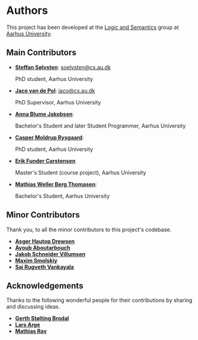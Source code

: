 # Authors

This project has been developed at the [Logic and Semantics](https://logsem.github.io/)
group at [Aarhus University](https://cs.au.dk).

## Main Contributors

- **[Steffan Sølvsten](https://ssoelvsten.github.io/)**:
  [soelvsten@cs.au.dk](mailto:soelvsten@cs.au.dk)

  PhD student, Aarhus University

- **[Jaco van de Pol](https://cs.au.dk/~jaco/)**:
  [jaco@cs.au.dk](mailto:jaco@cs.au.dk)

  PhD Supervisor, Aarhus University

- **[Anna Blume Jakobsen](https://github.com/AnnaBlume99)**:

  Bachelor's Student and later Student Programmer, Aarhus University

- **[Casper Moldrup Rysgaard](https://github.com/Crowton)**:

  PhD student, Aarhus University

- **[Erik Funder Carstensen](https://github.com/halvko)**

  Master's Student (course project), Aarhus University

- **[Mathias Weller Berg Thomasen](https://github.com/MathiasWeller42)**:

  Bachelor's Student, Aarhus University

## Minor Contributors

Thank you, to all the minor contributors to this project's codebase.

- **[Asger Hautop Drewsen](https://github.com/Tyilo)**
- **[Ayoub Aboutarbouch](https://github.com/itsmeYO92)**
- **[Jakob Schneider Villumsen](https://github.com/jaschdoc)**
- **[Maxim Smolskiy](https://github.com/MaximSmolskiy)**
- **[Sai Rugveth Vankayala](https://github.com/rugveth1210)**

## Acknowledgements

Thanks to the following wonderful people for their contributions by sharing and discussing ideas.

- **[Gerth Stølting Brodal](https://cs.au.dk/~gerth/)**
- **[Lars Arge](http://lars.arge.dk/)**
- **[Mathias Rav](https://github.com/Mortal)**
